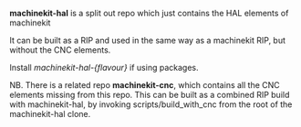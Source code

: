 __machinekit-hal__ is a split out repo which just contains the HAL elements of machinekit

It can be built as a RIP and used in the same way as a machinekit RIP, but without the CNC elements.

Install _machinekit-hal-{flavour}_  if using packages.

NB. There is a related repo __machinekit-cnc__, which contains all the CNC elements missing from this repo.
    This can be built as a combined RIP build with machinekit-hal, by invoking scripts/build_with_cnc
    from the root of the machinekit-hal clone.

